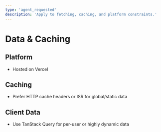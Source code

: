 ```yaml
---
type: 'agent_requested'
description: 'Apply to fetching, caching, and platform constraints.'
---
```


# Data & Caching

## Platform

-   Hosted on Vercel

## Caching

-   Prefer HTTP cache headers or ISR for global/static data

## Client Data

-   Use TanStack Query for per-user or highly dynamic data
